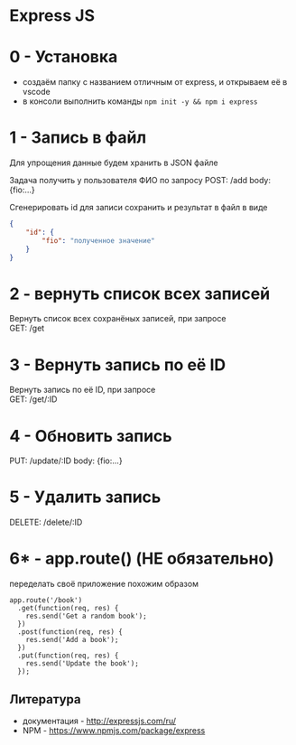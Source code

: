 # Express JS

# 0 - Установка
- создаём папку с названием отличным от express, и открываем её в vscode
- в консоли выполнить команды `npm init -y && npm i express`

# 1 - Запись в файл
Для упрощения данные будем хранить в JSON файле

Задача получить у пользователя ФИО по запросу 
POST: /add
body: {fio:...}

Сгенерировать id для записи сохранить и результат в файл в виде 
```json
{
    "id": {
        "fio": "полученное значение"
    }
}
```

# 2 - вернуть список всех записей
Вернуть список всех сохранёных записей, при запросе  
GET: /get

# 3 - Вернуть запись по её ID
Вернуть запись по её ID, при запросе  
GET: /get/:ID

# 4 - Обновить запись 
PUT: /update/:ID 
body: {fio:...}

# 5 - Удалить запись 
DELETE: /delete/:ID

# 6* - app.route() (НЕ обязательно)
переделать своё приложение похожим образом
```JS
app.route('/book')
  .get(function(req, res) {
    res.send('Get a random book');
  })
  .post(function(req, res) {
    res.send('Add a book');
  })
  .put(function(req, res) {
    res.send('Update the book');
  });
```

## Литература
 - документация - http://expressjs.com/ru/
 - NPM - https://www.npmjs.com/package/express